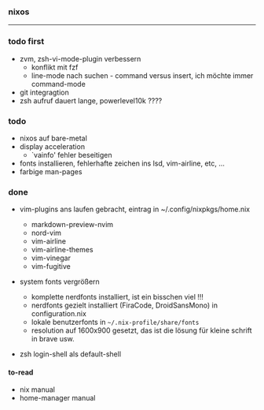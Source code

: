 ### nixos
---
### todo first
- zvm, zsh-vi-mode-plugin verbessern
  - konflikt mit fzf
  - line-mode nach suchen - command versus insert, ich möchte immer command-mode
- git integragtion
- zsh aufruf dauert lange, powerlevel10k ????

### todo
- nixos auf bare-metal
- display acceleration
  - `vainfo' fehler beseitigen
- fonts installieren, fehlerhafte zeichen ins lsd, vim-airline, etc, ...
- farbige man-pages

### done
- vim-plugins ans laufen gebracht, eintrag in ~/.config/nixpkgs/home.nix
  - markdown-preview-nvim
  - nord-vim
  - vim-airline
  - vim-airline-themes
  - vim-vinegar
  - vim-fugitive

- system fonts vergrößern
  - komplette nerdfonts installiert, ist ein bisschen viel !!!
  - nerdfonts gezielt installiert (FiraCode, DroidSansMono) in configuration.nix
  - lokale benutzerfonts in ```~/.nix-profile/share/fonts```
  - resolution auf 1600x900 gesetzt, das ist die lösung für kleine schrift in brave usw.

- zsh login-shell als default-shell

#### to-read
- nix manual
- home-manager manual
